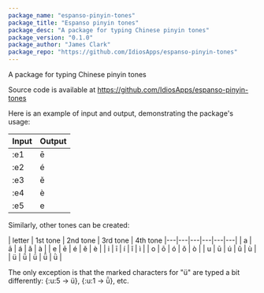 ```yaml
---
package_name: "espanso-pinyin-tones"
package_title: "Espanso pinyin tones"
package_desc: "A package for typing Chinese pinyin tones"
package_version: "0.1.0"
package_author: "James Clark"
package_repo: "https://github.com/IdiosApps/espanso-pinyin-tones"
---
```

A package for typing Chinese pinyin tones

Source code is available at https://github.com/IdiosApps/espanso-pinyin-tones

Here is an example of input and output, demonstrating the package's usage:

| Input      | Output |
| ----------- | ----------- |
| :e1      | ē       |
| :e2   | é        |
| :e3      | ě       |
| :e4   | è        |
| :e5      | e       |

Similarly, other tones can be created:

| letter | 1st tone  |  2nd tone | 3rd tone  | 4th tone
|---|---|---|---|---|---|
| a  | ā  | á  | ǎ  | à  | 
| e  | ē  | é  | ě  |  è |
| i  | ī  |  í | ǐ  | ì  |
| o  | ō  |  ó | ǒ  | ò  |
| u  | ū  |  ú | ǔ  | ù  |
| ü  | ǖ  |  ǘ | ǚ  | ǜ  |

The only exception is that the marked characters for "ü" are typed a bit differently: {:u:5 -> ü}, {:u:1 -> ǖ}, etc.